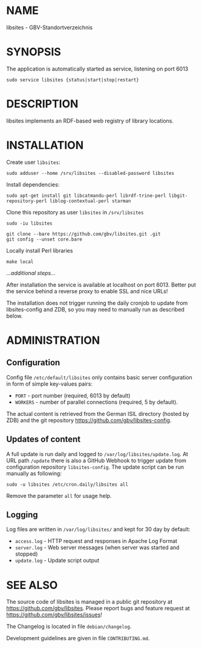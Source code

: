 # NAME

libsites - GBV-Standortverzeichnis

# SYNOPSIS

The application is automatically started as service, listening on port 6013

    sudo service libsites {status|start|stop|restart}

# DESCRIPTION

libsites implements an RDF-based web registry of library locations.

# INSTALLATION

Create user `libsites`:

    sudo adduser --home /srv/libsites --disabled-password libsites

Install dependencies:

    sudo apt-get install git libcatmandu-perl librdf-trine-perl libgit-repository-perl liblog-contextual-perl starman 

Clone this repository as user `libsites` in `/srv/libsites`

    sudo -iu libsites

    git clone --bare https://github.com/gbv/libsites.git .git
    git config --unset core.bare

Locally install Perl libraries

    make local

*...additional steps...*

After installation the service is available at localhost on port 6013. Better
put the service behind a reverse proxy to enable SSL and nice URLs!

The installation does not trigger running the daily cronjob to update from
libsites-config and ZDB, so you may need to manually run as described below.

# ADMINISTRATION

## Configuration

Config file `/etc/default/libsites` only contains basic server configuration
in form of simple key-values pairs:

* `PORT`    - port number (required, 6013 by default)
* `WORKERS` - number of parallel connections (required, 5 by default).

The actual content is retrieved from the German ISIL directory (hosted by ZDB)
and the git repository <https://github.com/gbv/libsites-config>.

## Updates of content

A full update is run daily and logged to `/var/log/libsites/update.log`. At URL
path `/update` there is also a GitHub Webhook to trigger update from configuration
repository `libsites-config`. The update script can be run manually as following:

    sudo -u libsites /etc/cron.daily/libsites all

Remove the parameter `all` for usage help.

## Logging

Log files are written in `/var/log/libsites/` and kept for 30 day by default:

* `access.log` - HTTP request and responses in Apache Log Format
* `server.log` - Web server messages (when server was started and stopped)
* `update.log` - Update script output

# SEE ALSO

The source code of libsites is managed in a public git repository at
<https://github.com/gbv/libsites>. Please report bugs and feature request at
<https://github.com/gbv/libsites/issues>!

The Changelog is located in file `debian/changelog`.

Development guidelines are given in file `CONTRIBUTING.md`.

